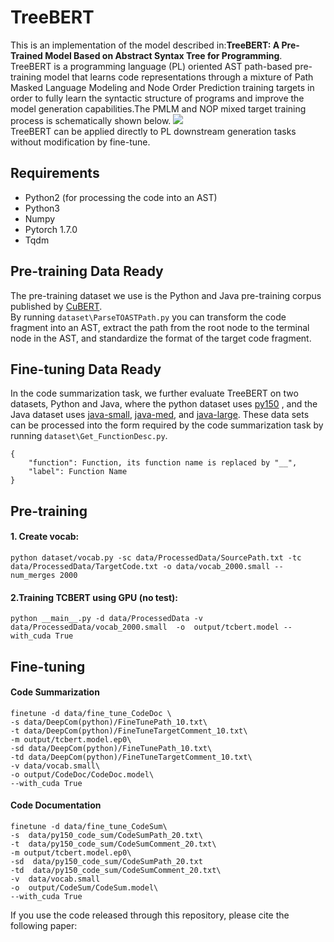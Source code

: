 # TreeBERT

This is an implementation of the model described in:**TreeBERT: A Pre-Trained Model Based on Abstract Syntax Tree for Programming**.   
TreeBERT is a programming language (PL) oriented AST path-based pre-training model that learns code representations through a mixture of Path Masked Language Modeling and Node Order Prediction training targets in order to fully learn the syntactic structure of programs and improve the model generation capabilities.The PMLM and NOP mixed target training process is schematically shown below.
![](figure\model-arch.png)  
TreeBERT can be applied directly to PL downstream generation tasks without modification by fine-tune.  
## Requirements
* Python2 (for processing the code into an AST)
* Python3
* Numpy
* Pytorch 1.7.0
* Tqdm

## Pre-training Data Ready
The pre-training dataset we use is the Python and Java pre-training corpus published by [CuBERT](https://github.com/google-research/google-research/tree/master/cubert).   
By running `dataset\ParseTOASTPath.py` you can transform the code fragment into an AST, extract the path from the root node to the terminal node in the AST, and standardize the format of the target code fragment.

## Fine-tuning Data Ready
In the code summarization task, we further evaluate TreeBERT on two datasets, Python and Java, where the python dataset uses [py150](https://www.sri.inf.ethz.ch/py150) , and the Java dataset uses [java-small](https://s3.amazonaws.com/code2seq/datasets/java-small.tar.gz), [java-med](https://s3.amazonaws.com/code2seq/datasets/java-med.tar.gz), and [java-large](https://s3.amazonaws.com/code2seq/datasets/java-large.tar.gz).
These data sets can be processed into the form required by the code summarization task by running `dataset\Get_FunctionDesc.py`.
```
{
    "function": Function, its function name is replaced by "__",
    "label": Function Name
}
```
## Pre-training
#### 1. Create vocab:
```
python dataset/vocab.py -sc data/ProcessedData/SourcePath.txt -tc data/ProcessedData/TargetCode.txt -o data/vocab_2000.small --num_merges 2000
```
#### 2.Training TCBERT using GPU (no test):
```
python __main__.py -d data/ProcessedData -v  data/ProcessedData/vocab_2000.small  -o  output/tcbert.model --with_cuda True
```
## Fine-tuning
#### Code Summarization
```
finetune -d data/fine_tune_CodeDoc \
-s data/DeepCom(python)/FineTunePath_10.txt\
-t data/DeepCom(python)/FineTuneTargetComment_10.txt\
-m output/tcbert.model.ep0\
-sd data/DeepCom(python)/FineTunePath_10.txt\
-td data/DeepCom(python)/FineTuneTargetComment_10.txt\
-v data/vocab.small\
-o output/CodeDoc/CodeDoc.model\
--with_cuda True
```
#### Code Documentation
```
finetune -d data/fine_tune_CodeSum\
-s  data/py150_code_sum/CodeSumPath_20.txt\
-t  data/py150_code_sum/CodeSumComment_20.txt\
-m output/tcbert.model.ep0\
-sd  data/py150_code_sum/CodeSumPath_20.txt
-td  data/py150_code_sum/CodeSumComment_20.txt\
-v  data/vocab.small
-o  output/CodeSum/CodeSum.model\
--with_cuda True
```




If you use the code released through this repository, please cite the following paper:
```

```